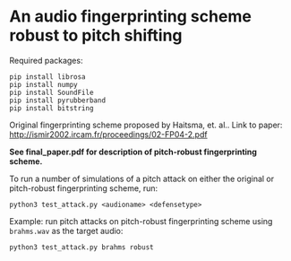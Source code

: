 # An audio fingerprinting scheme robust to pitch shifting

Required packages:

    pip install librosa
    pip install numpy
    pip install SoundFile
    pip install pyrubberband
    pip install bitstring

Original fingerprinting scheme proposed by Haitsma, et. al..
Link to paper:
http://ismir2002.ircam.fr/proceedings/02-FP04-2.pdf

**See final_paper.pdf for description of pitch-robust fingerprinting scheme.**

To run a number of simulations of a pitch attack on either the original or pitch-robust fingerprinting scheme, run:

    python3 test_attack.py <audioname> <defensetype>

Example: run pitch attacks on pitch-robust fingerprinting scheme using `brahms.wav` as the target audio:

    python3 test_attack.py brahms robust

